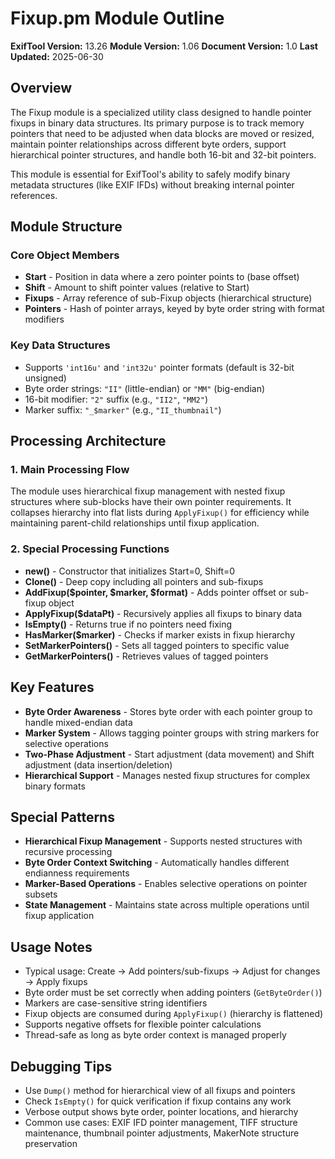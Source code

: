 # Fixup.pm Module Outline

**ExifTool Version:** 13.26
**Module Version:** 1.06
**Document Version:** 1.0
**Last Updated:** 2025-06-30

## Overview

The Fixup module is a specialized utility class designed to handle pointer fixups in binary data structures. Its primary purpose is to track memory pointers that need to be adjusted when data blocks are moved or resized, maintain pointer relationships across different byte orders, support hierarchical pointer structures, and handle both 16-bit and 32-bit pointers.

This module is essential for ExifTool's ability to safely modify binary metadata structures (like EXIF IFDs) without breaking internal pointer references.

## Module Structure

### Core Object Members

- **Start** - Position in data where a zero pointer points to (base offset)
- **Shift** - Amount to shift pointer values (relative to Start)
- **Fixups** - Array reference of sub-Fixup objects (hierarchical structure)
- **Pointers** - Hash of pointer arrays, keyed by byte order string with format modifiers

### Key Data Structures

- Supports `'int16u'` and `'int32u'` pointer formats (default is 32-bit unsigned)
- Byte order strings: `"II"` (little-endian) or `"MM"` (big-endian)
- 16-bit modifier: `"2"` suffix (e.g., `"II2"`, `"MM2"`)
- Marker suffix: `"_$marker"` (e.g., `"II_thumbnail"`)

## Processing Architecture

### 1. Main Processing Flow

The module uses hierarchical fixup management with nested fixup structures where sub-blocks have their own pointer requirements. It collapses hierarchy into flat lists during `ApplyFixup()` for efficiency while maintaining parent-child relationships until fixup application.

### 2. Special Processing Functions

- **new()** - Constructor that initializes Start=0, Shift=0
- **Clone()** - Deep copy including all pointers and sub-fixups
- **AddFixup($pointer, $marker, $format)** - Adds pointer offset or sub-fixup object
- **ApplyFixup($dataPt)** - Recursively applies all fixups to binary data
- **IsEmpty()** - Returns true if no pointers need fixing
- **HasMarker($marker)** - Checks if marker exists in fixup hierarchy
- **SetMarkerPointers()** - Sets all tagged pointers to specific value
- **GetMarkerPointers()** - Retrieves values of tagged pointers

## Key Features

- **Byte Order Awareness** - Stores byte order with each pointer group to handle mixed-endian data
- **Marker System** - Allows tagging pointer groups with string markers for selective operations
- **Two-Phase Adjustment** - Start adjustment (data movement) and Shift adjustment (data insertion/deletion)
- **Hierarchical Support** - Manages nested fixup structures for complex binary formats

## Special Patterns

- **Hierarchical Fixup Management** - Supports nested structures with recursive processing
- **Byte Order Context Switching** - Automatically handles different endianness requirements
- **Marker-Based Operations** - Enables selective operations on pointer subsets
- **State Management** - Maintains state across multiple operations until fixup application

## Usage Notes

- Typical usage: Create → Add pointers/sub-fixups → Adjust for changes → Apply fixups
- Byte order must be set correctly when adding pointers (`GetByteOrder()`)
- Markers are case-sensitive string identifiers
- Fixup objects are consumed during `ApplyFixup()` (hierarchy is flattened)
- Supports negative offsets for flexible pointer calculations
- Thread-safe as long as byte order context is managed properly

## Debugging Tips

- Use `Dump()` method for hierarchical view of all fixups and pointers
- Check `IsEmpty()` for quick verification if fixup contains any work
- Verbose output shows byte order, pointer locations, and hierarchy
- Common use cases: EXIF IFD pointer management, TIFF structure maintenance, thumbnail pointer adjustments, MakerNote structure preservation
